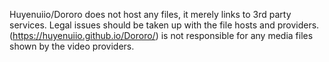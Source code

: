 Huyenuiio/Dororo does not host any files, it merely links to 3rd party services. Legal issues should be taken up with the file hosts and providers. (https://huyenuiio.github.io/Dororo/) is not responsible for any media files shown by the video providers.
